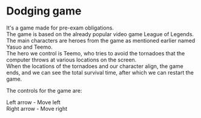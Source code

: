 # Dodging game

It's a game made for pre-exam obligations. <br>
The game is based on the already popular video game League of Legends.  <br>
The main characters are heroes from the game as mentioned earlier named Yasuo and Teemo.  <br>
The hero we control is Teemo, who tries to avoid the tornadoes that the computer throws at various locations on the screen.  <br>
When the locations of the tornadoes and our character align, the game ends, and we can see the total survival time, after which we can restart the game.  <br>

The controls for the game are:

Left arrow - Move left  <br>
Right arrow - Move right
